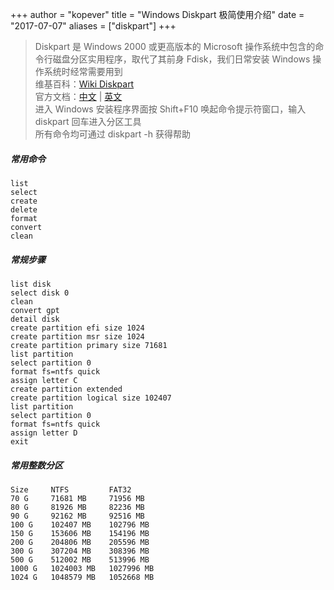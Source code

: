 +++
author = "kopever"
title = "Windows Diskpart 极简使用介绍"
date = "2017-07-07"
aliases = ["diskpart"]
+++

> Diskpart 是 Windows 2000 或更高版本的 Microsoft 操作系统中包含的命令行磁盘分区实用程序，取代了其前身 Fdisk，我们日常安装 Windows 操作系统时经常需要用到  
> 维基百科：<a href="https://en.wikipedia.org/wiki/Diskpart" target="_blank">Wiki Diskpart</a>  
> 官方文档：<a href="https://docs.microsoft.com/zh-cn/windows-server/administration/windows-commands/diskpart" target="_blank">中文</a> | <a href="https://docs.microsoft.com/en-us/windows-server/administration/windows-commands/diskpart" target="_blank">英文</a>  
> 进入 Windows 安装程序界面按 Shift+F10 唤起命令提示符窗口，输入 diskpart 回车进入分区工具  
> 所有命令均可通过 diskpart -h 获得帮助  

##### 常用命令

``` diskpart
list
select
create
delete
format
convert
clean
```

##### 常规步骤

``` diskpart
list disk
select disk 0
clean
convert gpt
detail disk
create partition efi size 1024
create partition msr size 1024
create partition primary size 71681
list partition
select partition 0
format fs=ntfs quick
assign letter C
create partition extended
create partition logical size 102407
list partition
select partition 0
format fs=ntfs quick
assign letter D
exit
```

##### 常用整数分区

``` diskpart
Size     NTFS         FAT32
70 G     71681 MB     71956 MB
80 G     81926 MB     82236 MB
90 G     92162 MB     92516 MB
100 G    102407 MB    102796 MB
150 G    153606 MB    154196 MB
200 G    204806 MB    205596 MB
300 G    307204 MB    308396 MB
500 G    512002 MB    513996 MB
1000 G   1024003 MB   1027996 MB
1024 G   1048579 MB   1052668 MB
```
